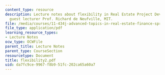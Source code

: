 ```yaml
---
content_type: resource
description: Lecture notes about flexibility in Real Estate Project Development by
  guest lecturer Prof. Richard de Neufville, MIT.
file: /media/courses/11-434j-advanced-topics-in-real-estate-finance-spring-2007/da7fc9ce9967f8b951fc202ca65a60a7_flexibility2.pdf
file_type: application/pdf
learning_resource_types:
- Lecture Notes
ocw_type: OCWFile
parent_title: Lecture Notes
parent_type: CourseSection
resourcetype: Document
title: flexibility2.pdf
uid: da7fc9ce-9967-f8b9-51fc-202ca65a60a7
---
```

